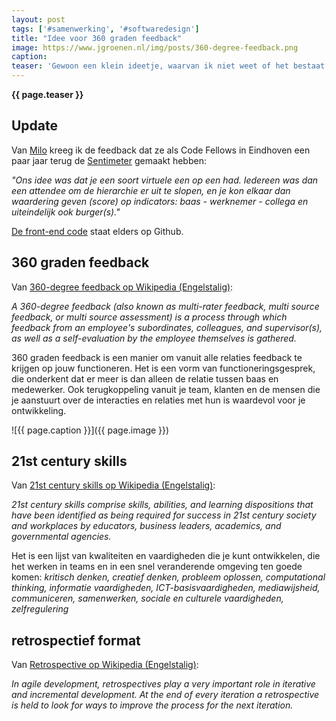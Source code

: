 ```yaml
---
layout: post
tags: ['#samenwerking', '#softwaredesign']
title: "Idee voor 360 graden feedback"
image: https://www.jgroenen.nl/img/posts/360-degree-feedback.png
caption: 
teaser: 'Gewoon een klein ideetje, waarvan ik niet weet of het bestaat. Er zijn een aantal concepten die volgens mij mooi in elkaar haken, te weten: 360 graden feedback, 21st century skills, en retrospectief format. Ik heb nog geen uiteindelijke vorm bedacht, dus ideeën zijn welkom!'
---
```

<strong>{{ page.teaser }}</strong>

## Update

Van [Milo](https://milo.dogodigi.net/) kreeg ik de feedback dat ze als Code Fellows in Eindhoven een paar jaar terug de [Sentimeter](https://github.com/codefornl/sentimeter) gemaakt hebben:

_"Ons idee was dat je een soort virtuele een op een had. Iedereen was dan een attendee om de hierarchie er uit te slopen, en je kon elkaar dan waardering geven (score) op indicators: 
baas - werknemer - collega en uiteindelijk ook burger(s)."_

[De front-end code](https://github.com/CodeForEindhoven/sentimeter-frontend) staat elders op Github.

## 360 graden feedback

Van [360-degree feedback op Wikipedia (Engelstalig)](https://en.wikipedia.org/wiki/360-degree_feedback):

_A 360-degree feedback (also known as multi-rater feedback, multi source feedback, or multi source assessment) is a process through which feedback from an employee's subordinates, colleagues, and supervisor(s), as well as a self-evaluation by the employee themselves is gathered._

360 graden feedback is een manier om vanuit alle relaties feedback te krijgen op jouw functioneren. Het is een vorm van functioneringsgesprek, die onderkent dat er meer is dan alleen de relatie tussen baas en medewerker. Ook terugkoppeling vanuit je team, klanten en de mensen die je aanstuurt over de interacties en relaties met hun is waardevol voor je ontwikkeling.

![{{ page.caption }}]({{ page.image }})

## 21st century skills

Van [21st century skills op Wikipedia (Engelstalig)](https://en.wikipedia.org/wiki/21st_century_skills):

_21st century skills comprise skills, abilities, and learning dispositions that have been identified as being required for success in 21st century society and workplaces by educators, business leaders, academics, and governmental agencies._

Het is een lijst van kwaliteiten en vaardigheden die je kunt ontwikkelen, die het werken in teams en in een snel veranderende omgeving ten goede komen: _kritisch denken, creatief denken, probleem oplossen, computational thinking, informatie vaardigheden, ICT-basisvaardigheden, mediawijsheid, communiceren, samenwerken, sociale en culturele vaardigheden, zelfregulering_

## retrospectief format
Van [Retrospective op Wikipedia (Engelstalig)](https://en.wikipedia.org/wiki/Retrospective):

_In agile development, retrospectives play a very important role in iterative and incremental development. At the end of every iteration a retrospective is held to look for ways to improve the process for the next iteration._
